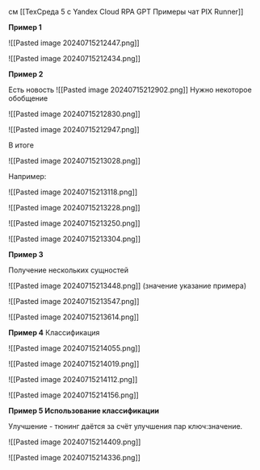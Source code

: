 

см [[ТехСреда 5 с Yandex Cloud RPA GPT Примеры чат PIX Runner]]

**Пример 1**

![[Pasted image 20240715212447.png]]



![[Pasted image 20240715212434.png]]





**Пример 2**

Есть новость 
![[Pasted image 20240715212902.png]]
Нужно некоторое обобщение


![[Pasted image 20240715212830.png]]



![[Pasted image 20240715212947.png]]

В итоге

![[Pasted image 20240715213028.png]]

Например:

![[Pasted image 20240715213118.png]]


![[Pasted image 20240715213228.png]]


![[Pasted image 20240715213250.png]]

![[Pasted image 20240715213304.png]]

**Пример 3**

Получение нескольких сущностей


![[Pasted image 20240715213448.png]]
(значение указание примера)




![[Pasted image 20240715213547.png]]


![[Pasted image 20240715213614.png]]


**Пример 4** Классификация


![[Pasted image 20240715214055.png]]


![[Pasted image 20240715214019.png]]



![[Pasted image 20240715214112.png]]


![[Pasted image 20240715214156.png]]



**Пример 5 Использование классификации**


Улучшение - тюнинг даётся за счёт улучшения пар ключ:значение.

![[Pasted image 20240715214409.png]]

![[Pasted image 20240715214336.png]]


